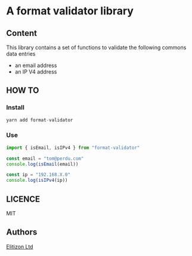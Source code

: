 # A format validator library

## Content

This library contains a set of functions to validate the following commons data entries

- an email address
- an IP V4 address

## HOW TO

### Install

```ts
yarn add format-validator
```

### Use

```ts
import { isEmail, isIPv4 } from "format-validator"

const email = "tom@perdu.com"
console.log(isEmail(email))

const ip = "192.168.X.0"
console.log(isIPv4(ip))

```

## LICENCE

MIT

## Authors

[Elitizon Ltd](https://www.elitizon.com)
